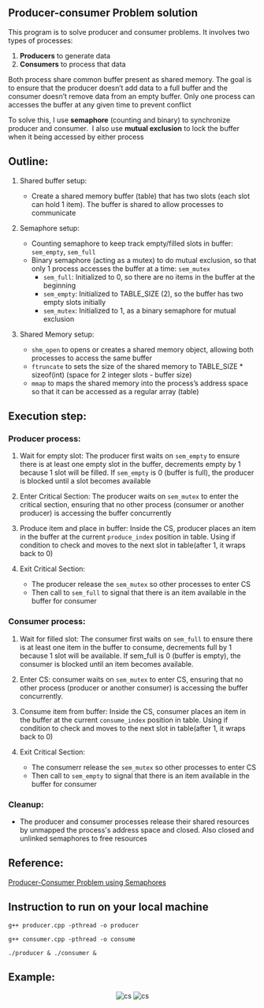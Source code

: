 ## Producer-consumer Problem solution

This program is to solve producer and consumer problems. It involves two types of processes: 

1. **Producers** to generate data
2. **Consumers** to process that data

Both process share common buffer present as shared memory. The goal is to ensure that the producer doesn’t add data to a full buffer and the consumer doesn’t remove data from an empty buffer. Only one process can accesses the buffer at any given time to prevent conflict

To solve this, I use **semaphore** (counting and binary) to synchronize producer and consumer.  I also use **mutual exclusion** to lock the buffer when it being accessed by either process

## Outline:
1. Shared buffer setup:
    - Create a shared memory buffer (table) that has two slots (each slot can hold 1 item). The buffer is shared to allow processes to communicate

2. Semaphore setup:
    - Counting semaphore to keep track empty/filled slots in buffer: `sem_empty`, `sem_full`
    - Binary semaphore (acting as a mutex) to do mutual exclusion, so that only 1 process  accesses the buffer at a time: `sem_mutex`
        * `sem_full`: Initialized to 0, so there are no items in the buffer at the beginning
        * `sem_empty`: Initialized to TABLE_SIZE (2), so the buffer has two empty slots initially
        * `sem_mutex`: Initialized to 1, as a binary semaphore for mutual exclusion

3. Shared Memory setup: 
    - `shm_open` to opens or creates a shared memory object, allowing both processes to access the same buffer
    - `ftruncate` to sets the size of the shared memory to TABLE_SIZE * sizeof(int) (space for 2 integer slots - buffer size)
    - `mmap` to maps the shared memory into the process’s address space so that it can be accessed as a regular array (table)

## Execution step:

### Producer process:
1. Wait for empty slot: The producer first waits on `sem_empty` to ensure there is at least one empty slot in the buffer, decrements empty by 1 because 1 slot will be filled. If `sem_empty` is 0 (buffer is full), the producer is blocked until a slot becomes available

2. Enter Critical Section: The producer waits on `sem_mutex` to enter the critical section, ensuring that no other process (consumer or another producer) is accessing the buffer concurrently

3. Produce item and place in buffer: Inside the CS, producer places an item in the buffer at the current `produce_index` position in table. Using if condition to check and moves to the next slot in table(after 1, it wraps back to 0)

4. Exit Critical Section:
    - The producer release the `sem_mutex` so other processes to enter CS
    - Then call to `sem_full` to signal
     that there is an item available in the buffer for consumer

### Consumer process:
1. Wait for filled slot: The consumer first waits on `sem_full` to ensure there is at least one item in the buffer to consume, decrements full by 1 because 1 slot will be available. If sem_full is 0 (buffer is empty), the consumer is blocked until an item becomes available.

2. Enter CS: consumer waits on `sem_mutex` to enter CS, ensuring that no other process (producer or another consumer) is accessing the buffer concurrently.

3. Consume item from buffer: Inside the CS, consumer places an item in the buffer at the current `consume_index` position in table. Using if condition to check and moves to the next slot in table(after 1, it wraps back to 0)

4. Exit Critical Section:
    - The consumerr release the `sem_mutex` so other processes to enter CS
    - Then call to `sem_empty` to signal that there is an item available in the buffer for consumer

### Cleanup: 
- The producer and consumer processes release their shared resources by unmapped the process's address space and closed. Also closed and unlinked semaphores to free resources

## Reference:  

[Producer-Consumer Problem using Semaphores][producer-consumer-problem-using-semaphores]

[producer-consumer-problem-using-semaphores]: https://www.geeksforgeeks.org/producer-consumer-problem-using-semaphores-set-1/

## Instruction to run on your local machine
`g++ producer.cpp -pthread -o producer`

`g++ consumer.cpp -pthread -o consume`

`./producer & ./consumer &`

## Example:
<div align=center>
  <image src="1.png" alt="cs">
  <image src="2.png" alt="cs">
</div>




